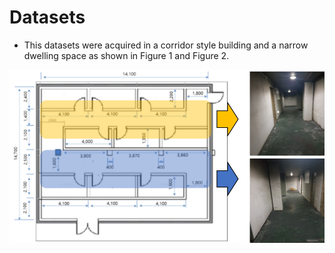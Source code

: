 # Datasets
- This datasets were acquired in a corridor style building and a narrow dwelling space as shown in Figure 1 and Figure 2.

![image1](Indoor_environment_1.png)

